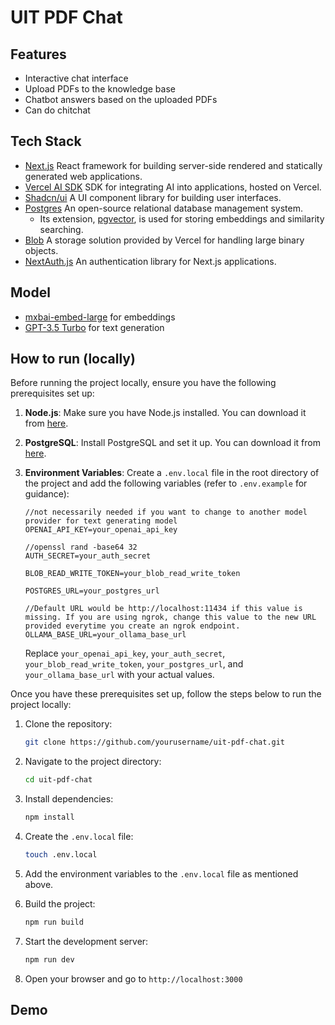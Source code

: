 # UIT PDF Chat

## Features

- Interactive chat interface
- Upload PDFs to the knowledge base
- Chatbot answers based on the uploaded PDFs
- Can do chitchat

## Tech Stack

- [Next.js](https://nextjs.org) React framework for building server-side rendered and statically generated web applications.
- [Vercel AI SDK](https://sdk.vercel.ai/docs) SDK for integrating AI into applications, hosted on Vercel.
- [Shadcn/ui](https://ui.shadcn.com) A UI component library for building user interfaces.
- [Postgres](https://www.postgresql.org) An open-source relational database management system.
  - Its extension, [pgvector](https://github.com/pgvector/pgvector), is used for storing embeddings and similarity searching.
- [Blob](https://vercel.com/docs/storage/vercel-blob) A storage solution provided by Vercel for handling large binary objects.
- [NextAuth.js](https://github.com/nextauthjs/next-auth) An authentication library for Next.js applications.

## Model

- [mxbai-embed-large](https://ollama.com/library/mxbai-embed-large) for embeddings
- [GPT-3.5 Turbo](https://platform.openai.com/docs/models#gpt-3-5-turbo) for text generation

## How to run (locally)

Before running the project locally, ensure you have the following prerequisites set up:

1. **Node.js**: Make sure you have Node.js installed. You can download it from [here](https://nodejs.org/).

2. **PostgreSQL**: Install PostgreSQL and set it up. You can download it from [here](https://www.postgresql.org/download/).

3. **Environment Variables**: Create a `.env.local` file in the root directory of the project and add the following variables (refer to `.env.example` for guidance):

   ```env
   //not necessarily needed if you want to change to another model provider for text generating model
   OPENAI_API_KEY=your_openai_api_key

   //openssl rand -base64 32
   AUTH_SECRET=your_auth_secret

   BLOB_READ_WRITE_TOKEN=your_blob_read_write_token

   POSTGRES_URL=your_postgres_url

   //Default URL would be http://localhost:11434 if this value is missing. If you are using ngrok, change this value to the new URL provided everytime you create an ngrok endpoint.
   OLLAMA_BASE_URL=your_ollama_base_url
   ```

   Replace `your_openai_api_key`, `your_auth_secret`, `your_blob_read_write_token`, `your_postgres_url`, and `your_ollama_base_url` with your actual values.

Once you have these prerequisites set up, follow the steps below to run the project locally:

1. Clone the repository:
   ```bash
   git clone https://github.com/yourusername/uit-pdf-chat.git
   ```
2. Navigate to the project directory:
   ```bash
   cd uit-pdf-chat
   ```
3. Install dependencies:
   ```bash
   npm install
   ```
4. Create the `.env.local` file:
   ```bash
   touch .env.local
   ```
5. Add the environment variables to the `.env.local` file as mentioned above.

6. Build the project:

   ```bash
   npm run build
   ```

7. Start the development server:
   ```bash
   npm run dev
   ```
8. Open your browser and go to `http://localhost:3000`

## Demo
